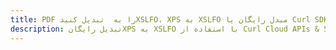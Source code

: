 ---title: PDF را به  تبدیل کنیدXSLFO، XPS به XSLFO مبدل رایگان یا Curl SDKdescription: تبدیل رایگانXPS به XSLFO با استفاده از Curl Cloud APIs & SDK همچنین اسناد PDF را در Cloud ایجاد، ویرایش و رندر کنید.---